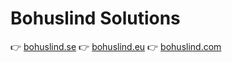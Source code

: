 # Bohuslind Solutions

👉 [bohuslind.se](https://bohuslind.se/) 
👉 [bohuslind.eu](https://bohuslind.eu/) 
👉 [bohuslind.com](https://bohuslind.com/)